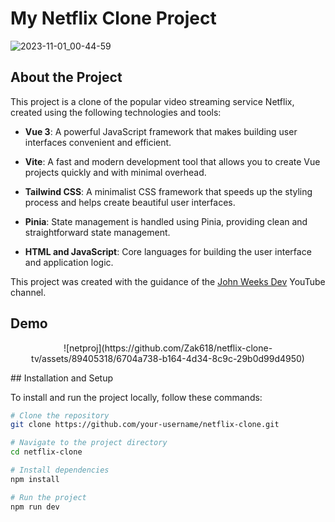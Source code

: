 # My Netflix Clone Project

![2023-11-01_00-44-59](https://github.com/Zak618/netflix-clone-tv/assets/89405318/3c2c02b6-6629-4ecd-bb55-fd81de27ec1c)

## About the Project

This project is a clone of the popular video streaming service Netflix, created using the following technologies and tools:

- **Vue 3**: A powerful JavaScript framework that makes building user interfaces convenient and efficient.

- **Vite**: A fast and modern development tool that allows you to create Vue projects quickly and with minimal overhead.

- **Tailwind CSS**: A minimalist CSS framework that speeds up the styling process and helps create beautiful user interfaces.

- **Pinia**: State management is handled using Pinia, providing clean and straightforward state management.

- **HTML and JavaScript**: Core languages for building the user interface and application logic.

This project was created with the guidance of the [John Weeks Dev]([https://www.youtube.com/@johnweeksdev]) YouTube channel.

## Demo
<p align="center">
![netproj](https://github.com/Zak618/netflix-clone-tv/assets/89405318/6704a738-b164-4d34-8c9c-29b0d99d4950)
</p>
## Installation and Setup

To install and run the project locally, follow these commands:

```bash
# Clone the repository
git clone https://github.com/your-username/netflix-clone.git

# Navigate to the project directory
cd netflix-clone

# Install dependencies
npm install

# Run the project
npm run dev
